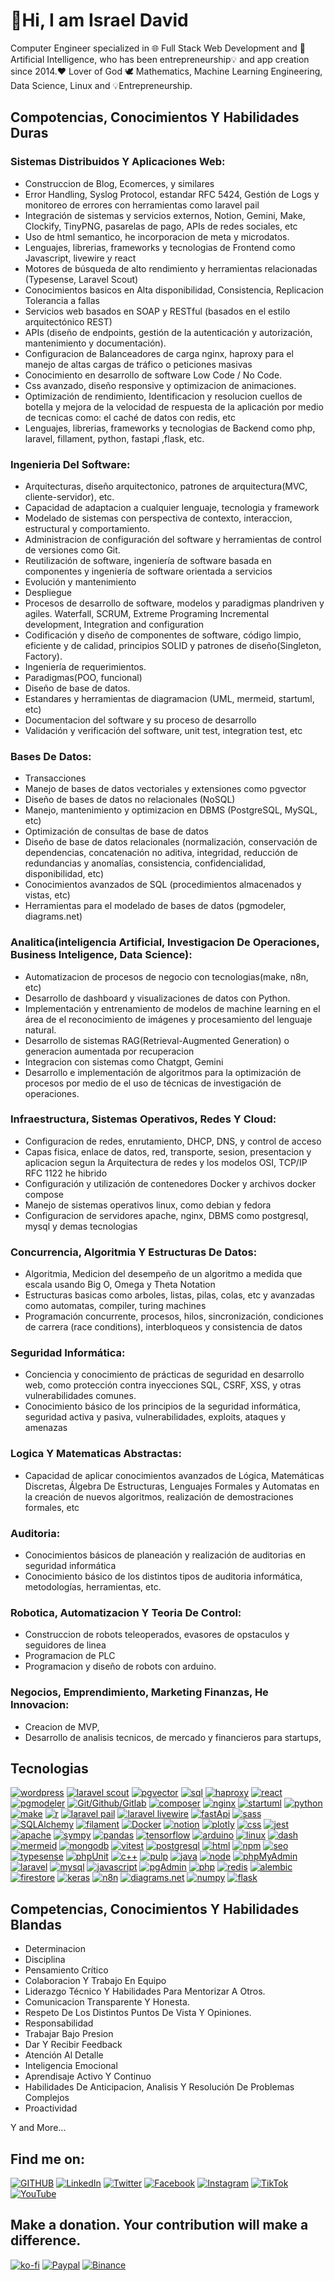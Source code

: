 # 👋Hi, I am Israel David

Computer Engineer specialized in 🌐 Full Stack Web Development and 🤖 Artificial Intelligence, who has been entrepreneurship💡 and app creation since 2014.❤️ Lover of God 🕊 Mathematics, Machine Learning Engineering, Data Science, Linux and 💡Entrepreneurship.

## Compotencias, Conocimientos Y Habilidades Duras
### Sistemas Distribuidos Y Aplicaciones Web:
- Construccion de Blog, Ecomerces, y similares
- Error Handling, Syslog Protocol, estandar RFC 5424, Gestión de Logs y monitoreo de errores con herramientas como laravel pail
- Integración de sistemas y servicios externos, Notion, Gemini, Make, Clockify, TinyPNG, pasarelas de pago, APIs de redes sociales, etc
- Uso de html semantico, he incorporacion de meta y microdatos.
- Lenguajes, librerias, frameworks y tecnologias de Frontend como Javascript, livewire y react
- Motores de búsqueda de alto rendimiento y herramientas relacionadas (Typesense, Laravel Scout)
- Conocimientos basicos en Alta disponibilidad, Consistencia, Replicacion  Tolerancia a fallas
- Servicios web basados en SOAP y RESTful (basados en el estilo arquitectónico REST)
- APIs (diseño de endpoints, gestión de la autenticación y autorización, mantenimiento y documentación).
- Configuracion de Balanceadores de carga nginx, haproxy para el manejo de altas cargas de tráfico o peticiones masivas
- Conocimiento en desarrollo de software Low Code / No Code.
- Css avanzado, diseño responsive y optimizacion de animaciones.
- Optimización de rendimiento, Identificacion y resolucion cuellos de botella y mejora de la velocidad de respuesta de la aplicación por medio de tecnicas como: el caché de datos con redis, etc
- Lenguajes, librerias, frameworks y tecnologias de Backend como php, laravel, fillament, python, fastapi ,flask, etc.
### Ingenieria Del Software:
- Arquitecturas, diseño arquitectonico, patrones de arquitectura(MVC, cliente-servidor), etc.
- Capacidad de adaptacion a cualquier lenguaje, tecnologia y framework
- Modelado de sistemas con perspectiva de contexto, interaccion, estructural y comportamiento.
- Administracion de configuración del software y herramientas de control de versiones como Git.
- Reutilización de software, ingeniería de software basada en componentes y ingeniería de software orientada a servicios
- Evolución y mantenimiento
- Despliegue
- Procesos de desarrollo de software, modelos y paradigmas plandriven y agiles. Waterfall, SCRUM, Extreme Programing Incremental development, Integration and configuration
- Codificación y diseño de componentes de software,  código limpio, eficiente y de calidad, principios SOLID y patrones de diseño(Singleton, Factory).
- Ingeniería de requerimientos.
- Paradigmas(POO, funcional)
- Diseño de base de datos.
- Estandares y herramientas de diagramacion (UML, mermeid, startuml, etc)
- Documentacion del software y su proceso de desarrollo
- Validación y verificación del software, unit test, integration test, etc
### Bases De Datos:
- Transacciones
- Manejo de bases de datos vectoriales y extensiones como pgvector
- Diseño de bases de datos no relacionales (NoSQL)
- Manejo, mantenimiento y optimizacion en DBMS (PostgreSQL, MySQL, etc)
- Optimización de consultas de base de datos
- Diseño de base de datos relacionales (normalización, conservación de dependencias, concatenación no aditiva, integridad, reducción de redundancias y anomalías, consistencia, confidencialidad, disponibilidad, etc)
- Conocimientos avanzados de SQL (procedimientos almacenados y vistas, etc)
- Herramientas para el modelado de bases de datos (pgmodeler, diagrams.net)
### Analitica(inteligencia Artificial, Investigacion De Operaciones, Business Inteligence, Data Science):
- Automatizacion de procesos de negocio con tecnologias(make, n8n, etc)
- Desarrollo de dashboard y visualizaciones de datos con Python.
- Implementación y entrenamiento de modelos de machine learning en el área de el reconocimiento de imágenes y procesamiento del lenguaje natural.
- Desarrollo de sistemas RAG(Retrieval-Augmented Generation) o generacion aumentada por recuperacion 
- Integracion con sistemas como Chatgpt, Gemini
- Desarrollo e implementación de algoritmos para la optimización de procesos por medio de el uso de técnicas de investigación de operaciones.
### Infraestructura, Sistemas Operativos, Redes Y Cloud:
- Configuracion de redes, enrutamiento, DHCP, DNS, y control de acceso
- Capas fisica, enlace de datos, red, transporte, sesion, presentacion y aplicacion segun la Arquitectura de redes y los modelos OSI, TCP/IP RFC 1122 he hibrido
- Configuración y utilización de contenedores Docker y archivos docker compose
- Manejo de sistemas operativos linux, como debian y fedora
- Configuracion de servidores apache, nginx, DBMS como postgresql, mysql y demas tecnologias
### Concurrencia, Algoritmia Y Estructuras De Datos:
- Algoritmia, Medicion del desempeño de un algoritmo a medida que escala usando Big O, Omega y Theta Notation
- Estructuras basicas como arboles, listas, pilas, colas, etc y avanzadas como automatas, compiler, turing machines
- Programación concurrente, procesos, hilos, sincronización, condiciones de carrera (race conditions), interbloqueos y consistencia de datos
### Seguridad Informática:
- Conciencia y conocimiento de prácticas de seguridad en desarrollo web, como protección contra inyecciones SQL, CSRF, XSS, y otras vulnerabilidades comunes.
- Conocimiento básico de los principios de la seguridad informática, seguridad activa y pasiva, vulnerabilidades, exploits, ataques y amenazas
### Logica Y Matematicas Abstractas:
- Capacidad de aplicar conocimientos avanzados de Lógica, Matemáticas Discretas, Álgebra De Estructuras, Lenguajes Formales y Automatas en la creación de nuevos algoritmos, realización de demostraciones formales, etc
### Auditoria:
- Conocimientos básicos de planeación y realización de auditorias en seguridad informática
- Conocimiento básico de los distintos tipos de auditoria informática, metodologías, herramientas, etc.
### Robotica, Automatizacion Y Teoria De Control:
- Construccion de robots teleoperados, evasores de opstaculos y seguidores de linea
- Programacion de PLC
- Programacion y diseño de robots con arduino.
### Negocios, Emprendimiento, Marketing Finanzas, He Innovacion:
- Creacion de MVP,
- Desarrollo de analisis tecnicos, de mercado y financieros para startups,
    

## Tecnologias
[![wordpress](https://img.shields.io/badge/wordpress-green?logo=wordpress&style=for-the-badge&logoColor=white&labelColor=101010)]() 
[![laravel scout](https://img.shields.io/badge/laravel+scout-blue?logo=laravel+scout&style=for-the-badge&logoColor=white&labelColor=101010)]() 
[![pgvector](https://img.shields.io/badge/pgvector-gray?logo=pgvector&style=for-the-badge&logoColor=white&labelColor=101010)]() 
[![sql](https://img.shields.io/badge/sql-purple?logo=sql&style=for-the-badge&logoColor=white&labelColor=101010)]() 
[![haproxy](https://img.shields.io/badge/haproxy-gray?logo=haproxy&style=for-the-badge&logoColor=white&labelColor=101010)]() 
[![react](https://img.shields.io/badge/react-red?logo=react&style=for-the-badge&logoColor=white&labelColor=101010)]() 
[![pgmodeler](https://img.shields.io/badge/pgmodeler-green?logo=pgmodeler&style=for-the-badge&logoColor=white&labelColor=101010)]() 
[![Git/Github/Gitlab](https://img.shields.io/badge/Git%2FGithub%2FGitlab-green?logo=Git&style=for-the-badge&logoColor=white&labelColor=101010)]() 
[![composer](https://img.shields.io/badge/composer-blue?logo=composer&style=for-the-badge&logoColor=white&labelColor=101010)]() 
[![nginx](https://img.shields.io/badge/nginx-blue?logo=nginx&style=for-the-badge&logoColor=white&labelColor=101010)]() 
[![startuml](https://img.shields.io/badge/startuml-gray?logo=startuml&style=for-the-badge&logoColor=white&labelColor=101010)]() 
[![python](https://img.shields.io/badge/python-red?logo=python&style=for-the-badge&logoColor=white&labelColor=101010)]() 
[![make](https://img.shields.io/badge/make-blue?logo=make&style=for-the-badge&logoColor=white&labelColor=101010)]() 
[![r](https://img.shields.io/badge/r-yellow?logo=r&style=for-the-badge&logoColor=white&labelColor=101010)]() 
[![laravel pail](https://img.shields.io/badge/laravel+pail-yellow?logo=laravel+pail&style=for-the-badge&logoColor=white&labelColor=101010)]() 
[![laravel livewire](https://img.shields.io/badge/laravel+livewire-orange?logo=laravel+livewire&style=for-the-badge&logoColor=white&labelColor=101010)]() 
[![fastApi](https://img.shields.io/badge/fastApi-red?logo=fastApi&style=for-the-badge&logoColor=white&labelColor=101010)]() 
[![sass](https://img.shields.io/badge/sass-green?logo=sass&style=for-the-badge&logoColor=white&labelColor=101010)]() 
[![SQLAlchemy](https://img.shields.io/badge/SQLAlchemy-orange?logo=SQLAlchemy&style=for-the-badge&logoColor=white&labelColor=101010)]() 
[![filament](https://img.shields.io/badge/filament-orange?logo=filament&style=for-the-badge&logoColor=white&labelColor=101010)]() 
[![Docker](https://img.shields.io/badge/Docker-green?logo=Docker&style=for-the-badge&logoColor=white&labelColor=101010)]() 
[![notion](https://img.shields.io/badge/notion-blue?logo=notion&style=for-the-badge&logoColor=white&labelColor=101010)]() 
[![plotly](https://img.shields.io/badge/plotly-orange?logo=plotly&style=for-the-badge&logoColor=white&labelColor=101010)]() 
[![css](https://img.shields.io/badge/css-red?logo=css&style=for-the-badge&logoColor=white&labelColor=101010)]() 
[![jest](https://img.shields.io/badge/jest-green?logo=jest&style=for-the-badge&logoColor=white&labelColor=101010)]() 
[![apache](https://img.shields.io/badge/apache-orange?logo=apache&style=for-the-badge&logoColor=white&labelColor=101010)]() 
[![sympy](https://img.shields.io/badge/sympy-blue?logo=sympy&style=for-the-badge&logoColor=white&labelColor=101010)]() 
[![pandas](https://img.shields.io/badge/pandas-red?logo=pandas&style=for-the-badge&logoColor=white&labelColor=101010)]() 
[![tensorflow](https://img.shields.io/badge/tensorflow-green?logo=tensorflow&style=for-the-badge&logoColor=white&labelColor=101010)]() 
[![arduino](https://img.shields.io/badge/arduino-orange?logo=arduino&style=for-the-badge&logoColor=white&labelColor=101010)]() 
[![linux](https://img.shields.io/badge/linux-green?logo=linux&style=for-the-badge&logoColor=white&labelColor=101010)]() 
[![dash](https://img.shields.io/badge/dash-purple?logo=dash&style=for-the-badge&logoColor=white&labelColor=101010)]() 
[![mermeid](https://img.shields.io/badge/mermeid-purple?logo=mermeid&style=for-the-badge&logoColor=white&labelColor=101010)]() 
[![mongodb](https://img.shields.io/badge/mongodb-yellow?logo=mongodb&style=for-the-badge&logoColor=white&labelColor=101010)]() 
[![vitest](https://img.shields.io/badge/vitest-orange?logo=vitest&style=for-the-badge&logoColor=white&labelColor=101010)]() 
[![postgresql](https://img.shields.io/badge/postgresql-red?logo=postgresql&style=for-the-badge&logoColor=white&labelColor=101010)]() 
[![html](https://img.shields.io/badge/html-green?logo=html&style=for-the-badge&logoColor=white&labelColor=101010)]() 
[![npm](https://img.shields.io/badge/npm-orange?logo=npm&style=for-the-badge&logoColor=white&labelColor=101010)]() 
[![seo](https://img.shields.io/badge/seo-green?logo=seo&style=for-the-badge&logoColor=white&labelColor=101010)]() 
[![typesense](https://img.shields.io/badge/typesense-blue?logo=typesense&style=for-the-badge&logoColor=white&labelColor=101010)]() 
[![phpUnit](https://img.shields.io/badge/phpUnit-orange?logo=phpUnit&style=for-the-badge&logoColor=white&labelColor=101010)]() 
[![c++](https://img.shields.io/badge/c%2B%2B-orange?logo=c%2B%2B&style=for-the-badge&logoColor=white&labelColor=101010)]() 
[![pulp](https://img.shields.io/badge/pulp-yellow?logo=pulp&style=for-the-badge&logoColor=white&labelColor=101010)]() 
[![java](https://img.shields.io/badge/java-orange?logo=java&style=for-the-badge&logoColor=white&labelColor=101010)]() 
[![node](https://img.shields.io/badge/node-blue?logo=node&style=for-the-badge&logoColor=white&labelColor=101010)]() 
[![phpMyAdmin](https://img.shields.io/badge/phpMyAdmin-orange?logo=phpMyAdmin&style=for-the-badge&logoColor=white&labelColor=101010)]() 
[![laravel](https://img.shields.io/badge/laravel-green?logo=laravel&style=for-the-badge&logoColor=white&labelColor=101010)]() 
[![mysql](https://img.shields.io/badge/mysql-red?logo=mysql&style=for-the-badge&logoColor=white&labelColor=101010)]() 
[![javascript](https://img.shields.io/badge/javascript-blue?logo=javascript&style=for-the-badge&logoColor=white&labelColor=101010)]() 
[![pgAdmin](https://img.shields.io/badge/pgAdmin-gray?logo=pgAdmin&style=for-the-badge&logoColor=white&labelColor=101010)]() 
[![php](https://img.shields.io/badge/php-red?logo=php&style=for-the-badge&logoColor=white&labelColor=101010)]() 
[![redis](https://img.shields.io/badge/redis-red?logo=redis&style=for-the-badge&logoColor=white&labelColor=101010)]() 
[![alembic](https://img.shields.io/badge/alembic-purple?logo=alembic&style=for-the-badge&logoColor=white&labelColor=101010)]() 
[![firestore](https://img.shields.io/badge/firestore-blue?logo=firestore&style=for-the-badge&logoColor=white&labelColor=101010)]() 
[![keras](https://img.shields.io/badge/keras-orange?logo=keras&style=for-the-badge&logoColor=white&labelColor=101010)]() 
[![n8n](https://img.shields.io/badge/n8n-red?logo=n8n&style=for-the-badge&logoColor=white&labelColor=101010)]() 
[![diagrams.net](https://img.shields.io/badge/diagrams.net-purple?logo=diagrams.net&style=for-the-badge&logoColor=white&labelColor=101010)]() 
[![numpy](https://img.shields.io/badge/numpy-purple?logo=numpy&style=for-the-badge&logoColor=white&labelColor=101010)]() 
[![flask](https://img.shields.io/badge/flask-purple?logo=flask&style=for-the-badge&logoColor=white&labelColor=101010)]() 

## Competencias, Conocimientos Y Habilidades Blandas

- Determinacion
- Disciplina
- Pensamiento Crítico
- Colaboracion Y Trabajo En Equipo
- Liderazgo Técnico Y Habilidades Para Mentorizar A Otros.
- Comunicacion Transparente Y Honesta.
- Respeto De Los Distintos Puntos De Vista Y Opiniones.
- Responsabilidad
- Trabajar Bajo Presion
- Dar Y Recibir Feedback
- Atención Al Detalle
- Inteligencia Emocional
- Aprendisaje Activo Y Continuo
- Habilidades De Anticipacion, Analisis Y Resolución De Problemas Complejos
- Proactividad

Y and More...

## Find me on:
[![GITHUB](https://img.shields.io/badge/Github-israeldavidvm-gray?style=for-the-badge&logo=github&logoColor=white&labelColor=101010)](https://github.com/israeldavidvm)
[![LinkedIn](https://img.shields.io/badge/LinkedIn-israeldavidvm-0077B5?style=for-the-badge&logo=linkedin&logoColor=white&labelColor=101010)](https://www.linkedin.com/in/israeldavidvm/)
[![Twitter](https://img.shields.io/badge/Twitter-@israeldavidvm-1DA1F2?style=for-the-badge&logo=twitter&logoColor=white&labelColor=101010)](https://twitter.com/israeldavidvm)
[![Facebook](https://img.shields.io/badge/Facebook-israeldavidvm-1877F2?style=for-the-badge&logo=facebook&logoColor=white&labelColor=101010)](https://www.facebook.com/israeldavidvm)
[![Instagram](https://img.shields.io/badge/Instagram-@israeldavidvmv-gray?style=for-the-badge&logo=instagram&logoColor=white&labelColor=101010)](https://www.instagram.com/israeldavidvm/)
[![TikTok](https://img.shields.io/badge/TikTok-@israeldavidvm-E4405F?style=for-the-badge&logo=tiktok&logoColor=white&labelColor=101010)](https://www.tiktok.com/@israeldavidvm)
[![YouTube](https://img.shields.io/badge/YouTube-@israeldavidvm-FF0000?style=for-the-badge&logo=youtube&logoColor=white&labelColor=101010)](https://www.youtube.com/channel/UCmZLFpEPNdwpJOhal0wry7A)

## Make a donation. Your contribution will make a difference.
[![ko-fi](https://ko-fi.com/img/githubbutton_sm.svg)](https://ko-fi.com/israeldavidvm)
[![Paypal](https://img.shields.io/badge/Paypal-@israeldavidvm-0077B5?style=for-the-badge&logo=paypal&logoColor=white&labelColor=101010)](https://paypal.me/israeldavidvm)
[![Binance](https://img.shields.io/badge/Binance_ID-809179020-101010?style=for-the-badge&logo=binancel&logoColor=white&labelColor=101010)](https://www.binance.com/activity/referral-entry/CPA?ref=CPA_004ZGH9EIS)
